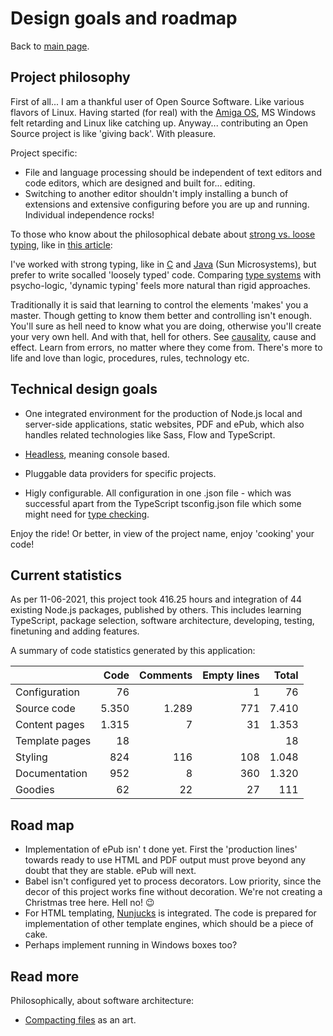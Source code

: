 # Design goals and roadmap

Back to [main  page](../README.md).

## Project philosophy

First of all... I am a thankful user of Open Source Software. Like various flavors of Linux. Having started (for real) with the [Amiga OS](https://en.wikipedia.org/wiki/Amiga), MS Windows felt retarding and Linux like catching up.
Anyway... contributing an Open Source project is like 'giving back'. With pleasure.

Project specific:
+ File and language processing should be independent of text editors and code editors, which are designed and built for... editing.
+ Switching to another editor shouldn't imply installing a bunch of extensions and extensive configuring before you are up and running. Individual independence rocks!

To those who know about the philosophical debate about [strong vs. loose typing](https://en.wikipedia.org/wiki/Strong_and_weak_typing), like in [this article](https://medium.freecodecamp.org/stop-bringing-strong-typing-to-javascript-4da0666cba6e):

I've worked with strong typing, like in [C](https://en.wikipedia.org/wiki/C_(programming_language)) and [Java](https://en.wikipedia.org/wiki/Java_(programming_language)) (Sun Microsystems), but prefer to write socalled 'loosely typed' code.
Comparing [type systems](https://en.wikipedia.org/wiki/Type_system#DYNAMIC) with psycho-logic, 'dynamic typing' feels more natural than rigid approaches.

Traditionally it is said that learning to control the elements 'makes' you a master.
Though getting to know them better and controlling isn't enough.
You'll sure as hell need to know what you are doing, otherwise you'll create your very own hell.
And with that, hell for others.
See [causality](https://en.wikipedia.org/wiki/Causality), cause and effect.
Learn from errors, no matter where they come from.
There's more to life and love than logic, procedures, rules, technology etc.


## Technical design goals

+ One integrated environment for the production of Node.js local and server-side applications, static websites, PDF and ePub, which also handles related technologies like Sass, Flow and TypeScript.

+ [Headless](https://en.wikipedia.org/wiki/Headless_software), meaning console based.

+ Pluggable data providers for specific projects.

+ Higly configurable. All configuration in one .json file - which was successful apart from the TypeScript tsconfig.json file which some might need for [type checking](https://en.wikipedia.org/wiki/Strong_and_weak_typing#Static_type-checking).

Enjoy the ride! Or better, in view of the project name, enjoy 'cooking' your code!


## Current statistics

As per 11-06-2021, this project took 416.25 hours and integration of 44 existing Node.js packages, published by others. This includes learning TypeScript, package selection, software architecture, developing, testing, finetuning and adding features.

A summary of code statistics generated by this application:

|                  | Code     | Comments    | Empty lines | Total    |
| ---------------- | -------: | ----------: | ----------: | -------: |
| Configuration    |       76 |             |           1 |       76 |
| Source code      |    5.350 |       1.289 |         771 |    7.410 |
| Content pages    |    1.315 |           7 |          31 |    1.353 |
| Template pages   |       18 |             |             |       18 |
| Styling          |      824 |         116 |         108 |    1.048 |
| Documentation    |      952 |           8 |         360 |    1.320 |
| Goodies          |       62 |          22 |          27 |      111 |

## Road map

+ Implementation of ePub isn' t done yet. First the 'production lines' towards ready to use HTML and PDF output must prove beyond any doubt that they are stable. ePub will next.
+ Babel isn't configured yet to process decorators. Low priority, since the decor of this project works fine without decoration. We're not creating a Christmas tree here. Hell no! 😉
+ For HTML templating, [Nunjucks](https://www.npmjs.com/package/nunjucks) is integrated. The code is prepared for implementation of other template engines, which should be a piece of cake.
+ Perhaps implement running in Windows boxes too?

## Read more

Philosophically, about software architecture:

+ [Compacting files](./philosophical/compacting-files.md) as an art.


[comment]: <> (See https://github.github.com/gfm/)
